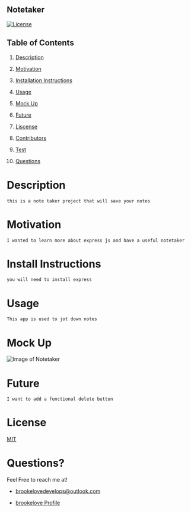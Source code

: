 
## Notetaker

[![License](https://img.shields.io/badge/License-MIT-lightblue.svg)](https://www.boost.org/LICENSE_1_0.txt)

## Table of Contents

1. [Description](#descript)

2. [Motivation](#motivation)

3. [Installation Instructions](#installation-instructions)

4. [Usage](#usage)

5. [Mock Up](#mock-up)

6. [Future](#future)

7. [Liscense](#license)

8. [Contributors](#contributors)

9. [Test](#tests)

10. [Questions](#questions)

# Description

    this is a note taker project that will save your notes

# Motivation

    I wanted to learn more about express js and have a useful notetaker

# Install Instructions

    you will need to install express

# Usage

    This app is used to jot down notes 

# Mock Up

![Image of Notetaker]()

# Future

    I want to add a functional delete button

# License

[MIT](./LICENSE)

# Questions?

Feel Free to reach me at!

* brookelovedevelops@outlook.com

* [brookelove Profile](https://github.com/brookelove)